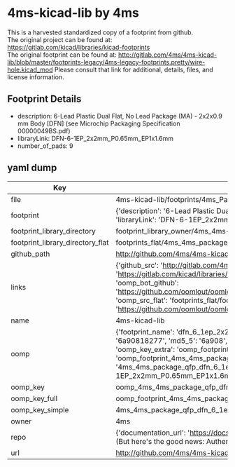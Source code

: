 # 4ms-kicad-lib by 4ms  
This is a harvested standardized copy of a footprint from github.  
The original project can be found at:  
https://gitlab.com/kicad/libraries/kicad-footprints  
The original footprint can be found at:
http://gitlab.com/4ms/4ms-kicad-lib/blob/master/footprints-legacy/4ms-legacy-footprints.pretty/wire-hole.kicad_mod
Please consult that link for additional, details, files, and license information.  
## Footprint Details
* description: 6-Lead Plastic Dual Flat, No Lead Package (MA) - 2x2x0.9 mm Body [DFN] (see Microchip Packaging Specification 00000049BS.pdf)  
* libraryLink: DFN-6-1EP_2x2mm_P0.65mm_EP1x1.6mm  
* number_of_pads: 9  
## yaml dump  
| Key | Value |  
| --- | --- |  
| file | 4ms-kicad-lib/footprints/4ms_Package_QFP.pretty/DFN-6-1EP_2x2mm_P0.65mm_EP1x1.6mm.kicad_mod |  
| footprint | {'description': '6-Lead Plastic Dual Flat, No Lead Package (MA) - 2x2x0.9 mm Body [DFN] (see Microchip Packaging Specification 00000049BS.pdf)', 'libraryLink': 'DFN-6-1EP_2x2mm_P0.65mm_EP1x1.6mm', 'number_of_pads': 9} |  
| footprint_library_directory | footprint_library_owner/4ms_4ms-kicad-lib |  
| footprint_library_directory_flat | footprints_flat/4ms_4ms_package_qfp_dfn_6_1ep_2x2mm_p0_65mm_ep1x1_6mm/working |  
| github_path | http://github.com/4ms/4ms-kicad-lib/blob/master/footprints/4ms_Package_QFP.pretty/DFN-6-1EP_2x2mm_P0.65mm_EP1x1.6mm.kicad_mod |  
| links | {'github_src': 'http://gitlab.com/4ms/4ms-kicad-lib/blob/master/footprints-legacy/4ms-legacy-footprints.pretty/wire-hole.kicad_mod', 'github_src_repo': 'https://gitlab.com/kicad/libraries/kicad-footprints', 'oomp_bot': 'footprints/4ms_4ms_package_qfp_dfn_6_1ep_2x2mm_p0_65mm_ep1x1_6mm/working', 'oomp_bot_github': 'https://github.com/oomlout/oomlout_oomp_footprint_bot/tree/main/footprints/4ms_4ms_package_qfp_dfn_6_1ep_2x2mm_p0_65mm_ep1x1_6mm/working', 'oomp_src_flat': 'footprints_flat/footprints_flat/4ms_4ms_package_qfp_dfn_6_1ep_2x2mm_p0_65mm_ep1x1_6mm/working', 'oomp_src_flat_github': 'https://github.com/oomlout/oomlout_oomp_footprint_src/tree/main/footprints_flat/4ms_4ms_package_qfp_dfn_6_1ep_2x2mm_p0_65mm_ep1x1_6mm/working'} |  
| name | 4ms-kicad-lib |  
| oomp | {'footprint_name': 'dfn_6_1ep_2x2mm_p0_65mm_ep1x1_6mm', 'library_name': '4ms_package_qfp', 'md5': '6a908182775ddb21a3f7a4a0a899afe0', 'md5_10': '6a90818277', 'md5_5': '6a908', 'md5_6': '6a9081', 'oomp_key': 'oomp_4ms_4ms_package_qfp_dfn_6_1ep_2x2mm_p0_65mm_ep1x1_6mm', 'oomp_key_extra': 'oomp_footprint_4ms_4ms_package_qfp_dfn_6_1ep_2x2mm_p0_65mm_ep1x1_6mm', 'oomp_key_full': 'oomp_footprint_4ms_4ms_package_qfp_dfn_6_1ep_2x2mm_p0_65mm_ep1x1_6mm_6a9081', 'oomp_key_simple': '4ms_4ms_package_qfp_dfn_6_1ep_2x2mm_p0_65mm_ep1x1_6mm', 'original_filename': '4ms-kicad-lib/footprints/4ms_Package_QFP.pretty/DFN-6-1EP_2x2mm_P0.65mm_EP1x1.6mm.kicad_mod', 'owner_name': '4ms'} |  
| oomp_key | oomp_4ms_4ms_package_qfp_dfn_6_1ep_2x2mm_p0_65mm_ep1x1_6mm |  
| oomp_key_full | oomp_footprint_4ms_4ms_package_qfp_dfn_6_1ep_2x2mm_p0_65mm_ep1x1_6mm |  
| oomp_key_simple | 4ms_4ms_package_qfp_dfn_6_1ep_2x2mm_p0_65mm_ep1x1_6mm |  
| owner | 4ms |  
| repo | {'documentation_url': 'https://docs.github.com/rest/overview/resources-in-the-rest-api#rate-limiting', 'message': "API rate limit exceeded for 84.66.173.59. (But here's the good news: Authenticated requests get a higher rate limit. Check out the documentation for more details.)"} |  
| url | http://github.com/4ms/4ms-kicad-lib |  


